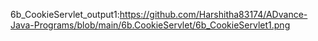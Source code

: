 6b_CookieServlet_output1:https://github.com/Harshitha83174/ADvance-Java-Programs/blob/main/6b.CookieServlet/6b_CookieServlet1.png
